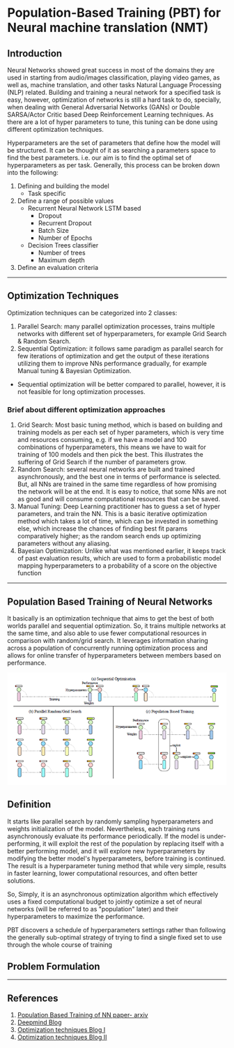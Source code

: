 # Population-Based Training (PBT) for Neural machine translation (NMT)

## Introduction

Neural Networks showed great success in most of the domains they are used in starting from audio/images classification, playing video games, as well as, machine translation, and other tasks Natural Language Processing (NLP) related.
Building and training a neural network for a specified task is easy, however, optimization of networks is still a hard task to do, specially, when dealing with General Adversarial Networks (GANs) or Double SARSA/Actor Critic based Deep Reinforcement Learning techniques. As there are a lot of hyper parameters to tune, this tuning can be done using different optimization techniques.

Hyperparameters are the set of parameters that define how the model will be structured. It can be thought of it as searching a parameters space to find the best parameters. i.e. our aim is to find the optimal set of hyperparameters as per task. Generally, this process can be broken down into the following:

1. Defining and building the model
   - Task specific
2. Define a range of possible values
   - Recurrent Neural Network LSTM based
     - Dropout
     - Recurrent Dropout
     - Batch Size
     - Number of Epochs
   - Decision Trees classifier
     - Number of trees
     - Maximum depth
3. Define an evaluation criteria

---

## Optimization Techniques

Optimization techniques can be categorized into 2 classes:

1. Parallel Search: many parallel optimization processes, trains multiple networks with different set of hyperparameters, for example Grid Search & Random Search.
2. Sequential Optimization: it follows same paradigm as parallel search for few iterations of optimization and get the output of these iterations utilizing them to improve NNs performance gradually, for example Manual tuning & Bayesian Optimization.

- Sequential optimization will be better compared to parallel, however, it is not feasible for long optimization processes.

### Brief about different optimization approaches

1. Grid Search: Most basic tuning method, which is based on building and training models as per each set of hyper parameters, which is very time and resources consuming, e.g. if we have a model and 100 combinations of hyperparameters, this means we have to wait for training of 100 models and then pick the best. This illustrates the suffering of Grid Search if the number of parameters grow.
2. Random Search: several neural networks are built and trained asynchronously, and the best one in terms of performance is selected. But, all NNs are trained in the same time regardless of how promising the network will be at the end. It is easy to notice, that some NNs are not as good and will consume computational resources that can be saved.
3. Manual Tuning: Deep Learning practitioner has to guess a set of hyper parameters, and train the NN. This is a basic iterative optimization method which takes a lot of time, which can be invested in something else, which increase the chances of finding best fit params comparatively higher; as the random search ends up optimizing parameters without any aliasing.
4. Bayesian Optimization: Unlike what was mentioned earlier, it keeps track of past evaluation results, which are used to form a probabilistic model mapping hyperparameters to a probability of a score on the objective function

---

## Population Based Training of Neural Networks

It basically is an optimization technique that aims to get the best of both worlds parallel and sequential optimization. So, it trains multiple networks at the same time, and also able to use fewer computational resources in comparison with random/grid search. It leverages information sharing across a population of concurrently running optimization process and allows for online transfer of hyperparameters between members based on performance.

![optimization techniques](report_related/optimization_techniques.png)

## Definition

It starts like parallel search by randomly sampling hyperparameters and weights initialization of the model. Nevertheless, each training runs asynchronously evaluate its performance periodically. If the model is under-performing, it will exploit the rest of the population by replacing itself with a better performing model, and it will explore new hyperparameters by modifying the better model's hyperparameters, before training is continued. The result is a hyperparameter tuning method that while very simple, results in faster learning, lower computational resources, and often better solutions.

So, Simply, it is an asynchronous optimization algorithm which effectively uses a fixed computational budget to jointly optimize a set of neural networks (will be referred to as "population" later) and their hyperparameters to maximize the performance.

PBT discovers a schedule of hyperparameters settings rather than following the generally sub-optimal strategy of trying to find a single fixed set to use through the whole course of training

## Problem Formulation

---

## References

1. [Population Based Training of NN paper- arxiv](https://arxiv.org/abs/1711.09846)
2. [Deepmind Blog](https://deepmind.com/blog/population-based-training-neural-networks/)
3. [Optimization techniques Blog I](https://towardsdatascience.com/a-conceptual-explanation-of-bayesian-model-based-hyperparameter-optimization-for-machine-learning-b8172278050f)
4. [Optimization techniques Blog II](https://medium.com/@senapati.dipak97/grid-search-vs-random-search-d34c92946318)
